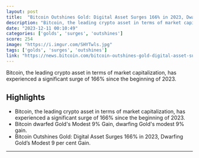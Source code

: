 ```yaml
---
layout: post
title:  "Bitcoin Outshines Gold: Digital Asset Surges 166% in 2023, Dwarfing Gold's Modest 9% Gain"
description: "Bitcoin, the leading crypto asset in terms of market capitalization, has experienced a significant surge of 166% since the beginning of 2023."
date: "2023-12-11 00:10:49"
categories: ['golds', 'surges', 'outshines']
score: 254
image: "https://i.imgur.com/SHYTwls.jpg"
tags: ['golds', 'surges', 'outshines']
link: "https://news.bitcoin.com/bitcoin-outshines-gold-digital-asset-surges-166-in-2023-dwarfing-golds-modest-9-gain/"
---
```


Bitcoin, the leading crypto asset in terms of market capitalization, has experienced a significant surge of 166% since the beginning of 2023.

## Highlights

- Bitcoin, the leading crypto asset in terms of market capitalization, has experienced a significant surge of 166% since the beginning of 2023.
- Bitcoin dwarfed Gold's Modest 9% Gain, dwarfing Gold's modest 9% gain.
- Bitcoin Outshines Gold: Digital Asset Surges 166% in 2023, Dwarfing Gold’s Modest 9 per cent Gain.

---
